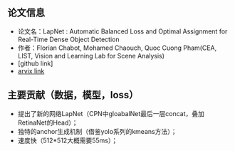 
## 论文信息
* 论文名：LapNet : Automatic Balanced Loss and Optimal Assignment for Real-Time Dense Object Detection
* 作者：Florian Chabot, Mohamed Chaouch, Quoc Cuong Pham(CEA, LIST, Vision and Learning Lab for Scene Analysis)
* [github link]
* [arvix link](https://arxiv.org/pdf/1911.01149.pdf)

## 主要贡献（数据，模型，loss）
- 提出了新的网络LapNet（CPN中gloabalNet最后一层concat，叠加RetinaNet的Head）；
- 独特的anchor生成机制（借鉴yolo系列的kmeans方法）；
- 速度快（512*512大概需要55ms）；
